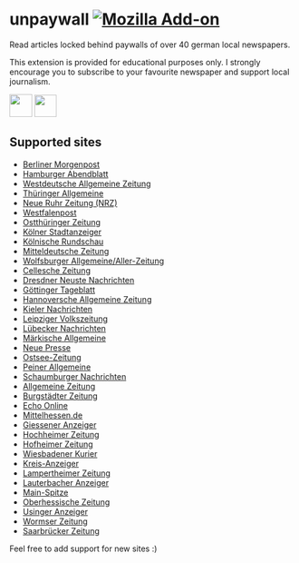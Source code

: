 # unpaywall [![Mozilla Add-on](https://img.shields.io/amo/v/unpaywall-germany?style=flat-square&logo=mozilla-firefox)](https://addons.mozilla.org/firefox/addon/unpaywall-germany/?src=external-github-shield-downloads)

Read articles locked behind paywalls of over 40 german local newspapers. 

This extension is provided for educational purposes only. I strongly encourage you to subscribe to your favourite newspaper and support local journalism.

**[<img src="https://addons.cdn.mozilla.net/static/img/addons-buttons/AMO-button_1.png" height="40">](https://addons.mozilla.org/firefox/addon/unpaywall-germany/?src=external-github-bigbutton-downloads)**
**[<img src="https://dev.opera.com/extensions/branding-guidelines/addons_206x58_en@2x.png" height="39">](https://addons.opera.com/extensions/details/unpaywall/?src=external-github-bigbutton-downloads)**

## Supported sites

* [Berliner Morgenpost](https://morgenpost.de/)
* [Hamburger Abendblatt](https://abendblatt.de/)
* [Westdeutsche Allgemeine Zeitung](https://waz.de/)
* [Thüringer Allgemeine](https://thueringer-allgemeine.de/)
* [Neue Ruhr Zeitung (NRZ)](https://nrz.de/)
* [Westfalenpost](https://wp.de/)
* [Ostthüringer Zeitung](https://otz.de/)
* [Kölner Stadtanzeiger](https://ksta.de/)
* [Kölnische Rundschau](https://www.rundschau-online.de/)
* [Mitteldeutsche Zeitung](https://www.mz-web.de/)
* [Wolfsburger Allgemeine/Aller-Zeitung](https://waz-online.de/)
* [Cellesche Zeitung](https://www.cellesche-zeitung.de/)
* [Dresdner Neuste Nachrichten](https://www.dnn.de/)
* [Göttinger Tageblatt](https://www.goettinger-tageblatt.de/)
* [Hannoversche Allgemeine Zeitung](https://www.haz.de/)
* [Kieler Nachrichten](https://www.kn-online.de/)
* [Leipziger Volkszeitung](https://www.lvz.de/)
* [Lübecker Nachrichten](https://www.ln-online.de/)
* [Märkische Allgemeine](https://www.maz-online.de/)
* [Neue Presse](https://www.neuepresse.de/)
* [Ostsee-Zeitung](https://www.ostsee-zeitung.de/)
* [Peiner Allgemeine](https://www.paz-online.de/)
* [Schaumburger Nachrichten](https://www.sn-online.de/)
* [Allgemeine Zeitung](https://www.allgemeine-zeitung.de/)
* [Burgstädter Zeitung](https://www.buerstaedter-zeitung.de/) 
* [Echo Online](https://www.echo-online.de/) 
* [Mittelhessen.de](https://www.mittelhessen.de/) 
* [Giessener Anzeiger](https://www.giessener-anzeiger.de/) 
* [Hochheimer Zeitung](https://www.hochheimer-zeitung.de/) 
* [Hofheimer Zeitung](https://www.hofheimer-zeitung.de/) 
* [Wiesbadener Kurier](https://www.wiesbadener-kurier.de/) 
* [Kreis-Anzeiger](https://www.kreis-anzeiger.de/) 
* [Lampertheimer Zeitung](https://www.lampertheimer-zeitung.de/) 
* [Lauterbacher Anzeiger](https://www.lauterbacher-anzeiger.de/) 
* [Main-Spitze](https://www.main-spitze.de/) 
* [Oberhessische Zeitung](https://www.oberhessische-zeitung.de/) 
* [Usinger Anzeiger](https://www.usinger-anzeiger.de/) 
* [Wormser Zeitung](https://www.wormser-zeitung.de/)
* [Saarbrücker Zeitung](https://www.saarbruecker-zeitung.de/)

Feel free to add support for new sites :)